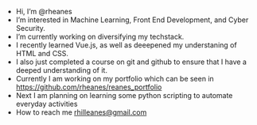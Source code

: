 -  Hi, I’m @rheanes
-  I’m interested in Machine Learning, Front End Development, and Cyber Security.
-  I’m currently working on diversifying my techstack.
-  I recently learned Vue.js, as well as deeepened my understaning of HTML and CSS.
-  I also just completed a course on git and github to ensure that I have a deeped understanding of it.
-  Currently I am working on my portfolio which can be seen in <https://github.com/rheanes/reanes_portfolio>
-  Next I am planning on learning some python scripting to automate everyday activities
-  How to reach me rhilleanes@gmail.com

<!---
rheanes/rheanes is a ✨ special ✨ repository because its `README.md` (this file) appears on your GitHub profile.
You can click the Preview link to take a look at your changes.
--->
